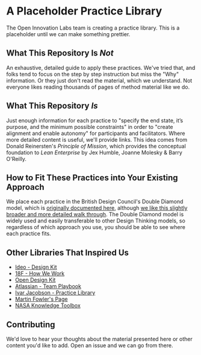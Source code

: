 # A Placeholder Practice Library

The Open Innovation Labs team is creating a practice library. This is a placeholder until we can make something prettier.

## What This Repository Is *Not*
An exhaustive, detailed guide to apply these practices. We've tried that, and folks tend to focus on the step by step instruction but miss the "Why" information. Or they just don't read the material, which we understand. Not everyone likes reading thousands of pages of method material like we do.

## What This Repository *Is*
Just enough information for each practice to "specify the end state, it’s purpose, and the minimum possible constraints" in order to "create alignment and enable autonomy" for participants and facilitators. Where more detailed content is useful, we'll provide links. This idea comes from Donald Reinersten's *Principle of Mission*, which provides the conceptual foundation to *Lean Enterprise* by Jex Humble, Joanne Molesky & Barry O'Reilly.

## How to Fit These Practices into Your Existing Approach
We place each practice in the British Design Council's Double Diamond model, which is [originally documented here](http://www.designcouncil.org.uk/news-opinion/design-process-what-double-diamond), although [we like this slightly broader and more detailed walk through](https://medium.com/digital-experience-design/how-to-apply-a-design-thinking-hcd-ux-or-any-creative-process-from-scratch-b8786efbf812). The Double Diamond model is widely used and easily transferable to other Design Thinking models, so regardless of which approach you use, you should be able to see where each practice fits.

## Other Libraries That Inspired Us

- [Ideo - Design Kit](http://www.designkit.org/methods)
- [18F - How We Work](https://18f.gsa.gov/how-we-work/)
- [Open Design Kit](http://opendesignkit.org/)
- [Atlassian - Team Playbook](https://www.atlassian.com/team-playbook)
- [Ivar Jacobson - Practice Library](https://practicelibrary.ivarjacobson.com/start)
- [Martin Fowler's Page](https://martinfowler.com/)
- [NASA Knowledge Toolbox](https://km.nasa.gov/knowledge-toolbox/)

## Contributing

We'd love to hear your thoughts about the material presented here or other content you'd like to add. Open an issue and we can go from there.
